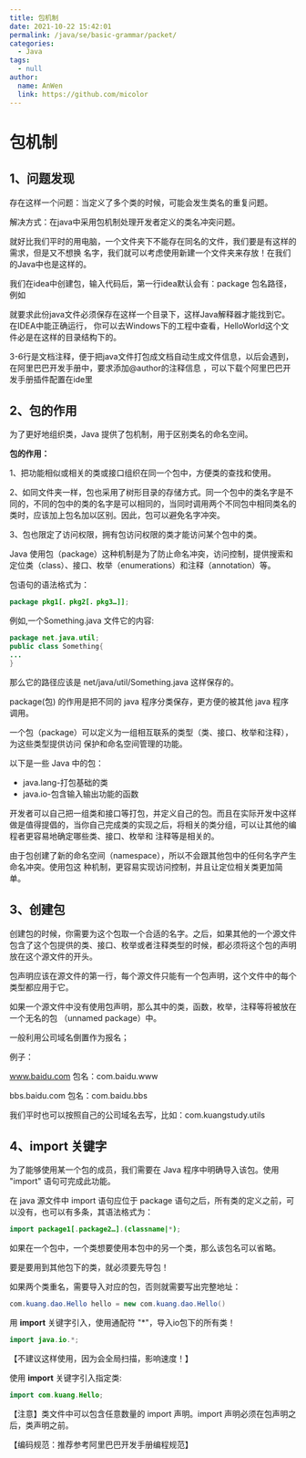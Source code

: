```yaml
---
title: 包机制
date: 2021-10-22 15:42:01
permalink: /java/se/basic-grammar/packet/
categories: 
  - Java
tags: 
  - null
author: 
  name: AnWen
  link: https://github.com/micolor
---
```


# 包机制

## 1、问题发现

存在这样一个问题：当定义了多个类的时候，可能会发生类名的重复问题。

解决方式：在java中采用包机制处理开发者定义的类名冲突问题。

就好比我们平时的用电脑，一个文件夹下不能存在同名的文件，我们要是有这样的需求，但是又不想换 名字，我们就可以考虑使用新建一个文件夹来存放！在我们的Java中也是这样的。

我们在idea中创建包，输入代码后，第一行idea默认会有：package 包名路径，例如



就要求此份java文件必须保存在这样一个目录下，这样Java解释器才能找到它。 在IDEA中能正确运行， 你可以去Windows下的工程中查看，HelloWorld这个文件必是在这样的目录结构下的。

3-6行是文档注释，便于把java文件打包成文档自动生成文件信息，以后会遇到，在阿里巴巴开发手册中，要求添加@author的注释信息 ，可以下载个阿里巴巴开发手册插件配置在ide里

## 2、包的作用

为了更好地组织类，Java 提供了包机制，用于区别类名的命名空间。

**包的作用：**

1、把功能相似或相关的类或接口组织在同一个包中，方便类的查找和使用。

2、如同文件夹一样，包也采用了树形目录的存储方式。同一个包中的类名字是不同的，不同的包中的类的名字是可以相同的，当同时调用两个不同包中相同类名的类时，应该加上包名加以区别。因此，包可以避免名字冲突。

3、包也限定了访问权限，拥有包访问权限的类才能访问某个包中的类。

Java 使用包（package）这种机制是为了防止命名冲突，访问控制，提供搜索和定位类（class）、接口、枚举（enumerations）和注释（annotation）等。

包语句的语法格式为：

```java
package pkg1[．pkg2[．pkg3…]];
```

例如,一个Something.java 文件它的内容:

```java
package net.java.util;
public class Something{
...
}
```

那么它的路径应该是 net/java/util/Something.java 这样保存的。

package(包) 的作用是把不同的 java 程序分类保存，更方便的被其他 java 程序调用。

一个包（package）可以定义为一组相互联系的类型（类、接口、枚举和注释），为这些类型提供访问 保护和命名空间管理的功能。

以下是一些 Java 中的包：

- java.lang-打包基础的类
- java.io-包含输入输出功能的函数

开发者可以自己把一组类和接口等打包，并定义自己的包。而且在实际开发中这样做是值得提倡的，当你自己完成类的实现之后，将相关的类分组，可以让其他的编程者更容易地确定哪些类、接口、枚举和 注释等是相关的。

由于包创建了新的命名空间（namespace），所以不会跟其他包中的任何名字产生命名冲突。使用包这 种机制，更容易实现访问控制，并且让定位相关类更加简单。

## 3、创建包

创建包的时候，你需要为这个包取一个合适的名字。之后，如果其他的一个源文件包含了这个包提供的类、接口、枚举或者注释类型的时候，都必须将这个包的声明放在这个源文件的开头。

包声明应该在源文件的第一行，每个源文件只能有一个包声明，这个文件中的每个类型都应用于它。

如果一个源文件中没有使用包声明，那么其中的类，函数，枚举，注释等将被放在一个无名的包 （unnamed package）中。

一般利用公司域名倒置作为报名；

例子：

www.baidu.com 包名：com.baidu.www

bbs.baidu.com 包名：com.baidu.bbs

我们平时也可以按照自己的公司域名去写，比如：com.kuangstudy.utils

## 4、import 关键字

为了能够使用某一个包的成员，我们需要在 Java 程序中明确导入该包。使用 "import" 语句可完成此功能。

在 java 源文件中 import 语句应位于 package 语句之后，所有类的定义之前，可以没有，也可以有多条，其语法格式为：

```java
import package1[.package2…].(classname|*);
```

如果在一个包中，一个类想要使用本包中的另一个类，那么该包名可以省略。

要是要用到其他包下的类，就必须要先导包！

如果两个类重名，需要导入对应的包，否则就需要写出完整地址：

```java
com.kuang.dao.Hello hello = new com.kuang.dao.Hello()
```

用 **import** 关键字引入，使用通配符 "*"，导入io包下的所有类！

```java
import java.io.*;
```

【不建议这样使用，因为会全局扫描，影响速度！】

使用 **import** 关键字引入指定类:

```java
import com.kuang.Hello;
```

【注意】类文件中可以包含任意数量的 import 声明。import 声明必须在包声明之后，类声明之前。

【编码规范：推荐参考阿里巴巴开发手册编程规范】
